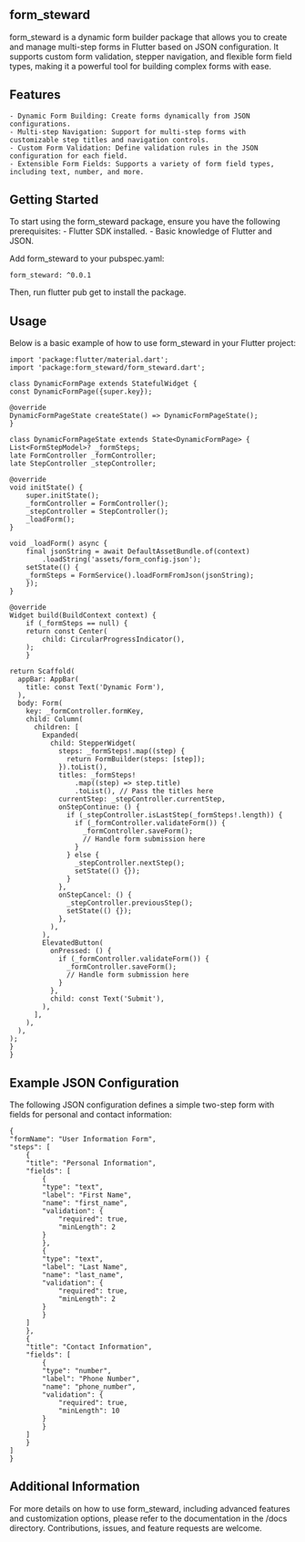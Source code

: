 ## form_steward
form_steward is a dynamic form builder package that allows you to create and manage multi-step forms in Flutter based on JSON configuration. It supports custom form validation, stepper navigation, and flexible form field types, making it a powerful tool for building complex forms with ease.

## Features
    - Dynamic Form Building: Create forms dynamically from JSON configurations.
    - Multi-step Navigation: Support for multi-step forms with customizable step titles and navigation controls.
    - Custom Form Validation: Define validation rules in the JSON configuration for each field.
    - Extensible Form Fields: Supports a variety of form field types, including text, number, and more.

## Getting Started
To start using the form_steward package, ensure you have the following prerequisites:
    - Flutter SDK installed.
    - Basic knowledge of Flutter and JSON.

Add form_steward to your pubspec.yaml:

    form_steward: ^0.0.1
  
Then, run flutter pub get to install the package.

## Usage

Below is a basic example of how to use form_steward in your Flutter project:

    import 'package:flutter/material.dart';
    import 'package:form_steward/form_steward.dart';

    class DynamicFormPage extends StatefulWidget {
    const DynamicFormPage({super.key});

    @override
    DynamicFormPageState createState() => DynamicFormPageState();
    }

    class DynamicFormPageState extends State<DynamicFormPage> {
    List<FormStepModel>? _formSteps;
    late FormController _formController;
    late StepController _stepController;

    @override
    void initState() {
        super.initState();
        _formController = FormController();
        _stepController = StepController();
        _loadForm();
    }

    void _loadForm() async {
        final jsonString = await DefaultAssetBundle.of(context)
            .loadString('assets/form_config.json');
        setState(() {
        _formSteps = FormService().loadFormFromJson(jsonString);
        });
    }

    @override
    Widget build(BuildContext context) {
        if (_formSteps == null) {
        return const Center(
            child: CircularProgressIndicator(),
        );
        }

    return Scaffold(
      appBar: AppBar(
        title: const Text('Dynamic Form'),
      ),
      body: Form(
        key: _formController.formKey,
        child: Column(
          children: [
            Expanded(
              child: StepperWidget(
                steps: _formSteps!.map((step) {
                  return FormBuilder(steps: [step]);
                }).toList(),
                titles: _formSteps!
                    .map((step) => step.title)
                    .toList(), // Pass the titles here
                currentStep: _stepController.currentStep,
                onStepContinue: () {
                  if (_stepController.isLastStep(_formSteps!.length)) {
                    if (_formController.validateForm()) {
                      _formController.saveForm();
                      // Handle form submission here
                    }
                  } else {
                    _stepController.nextStep();
                    setState(() {});
                  }
                },
                onStepCancel: () {
                  _stepController.previousStep();
                  setState(() {});
                },
              ),
            ),
            ElevatedButton(
              onPressed: () {
                if (_formController.validateForm()) {
                  _formController.saveForm();
                  // Handle form submission here
                }
              },
              child: const Text('Submit'),
            ),
          ],
        ),
      ),
    );
    }
    }


## Example JSON Configuration

The following JSON configuration defines a simple two-step form with fields for personal and contact information:

    {
    "formName": "User Information Form",
    "steps": [
        {
        "title": "Personal Information",
        "fields": [
            {
            "type": "text",
            "label": "First Name",
            "name": "first_name",
            "validation": {
                "required": true,
                "minLength": 2
            }
            },
            {
            "type": "text",
            "label": "Last Name",
            "name": "last_name",
            "validation": {
                "required": true,
                "minLength": 2
            }
            }
        ]
        },
        {
        "title": "Contact Information",
        "fields": [
            {
            "type": "number",
            "label": "Phone Number",
            "name": "phone_number",
            "validation": {
                "required": true,
                "minLength": 10
            }
            }
        ]
        }
    ]
    }

## Additional Information

For more details on how to use form_steward, including advanced features and customization options, please refer to the documentation in the /docs directory. Contributions, issues, and feature requests are welcome.
